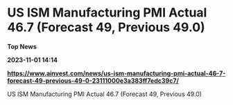 # US ISM Manufacturing PMI Actual 46.7 (Forecast 49, Previous 49.0)
**Top News**

**2023-11-01 14:14**

**https://www.ainvest.com/news/us-ism-manufacturing-pmi-actual-46-7-forecast-49-previous-49-0-23111000e3a383ff7edc39c7/**

US ISM Manufacturing PMI Actual 46.7 (Forecast 49, Previous 49.0)
